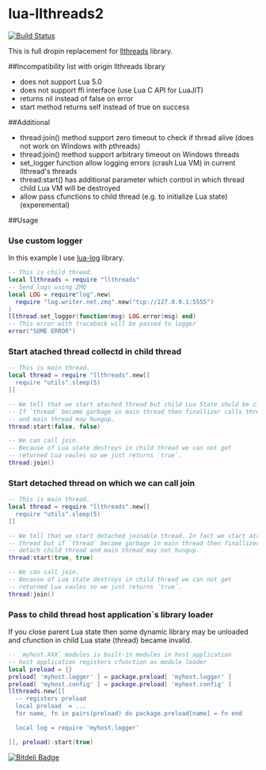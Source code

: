 lua-llthreads2
==============
[![Build Status](https://travis-ci.org/moteus/lua-llthreads2.png?branch=master)](https://travis-ci.org/moteus/lua-llthreads2)

This is full dropin replacement for [llthreads](https://github.com/Neopallium/lua-llthreads) library.

##Incompatibility list with origin llthreads library
* does not support Lua 5.0
* does not support ffi interface (use Lua C API for LuaJIT)
* returns nil instead of false on error
* start method returns self instead of true on success

##Additional
* thread:join() method support zero timeout to check if thread alive (does not work on Windows with pthreads)
* thread:join() method support arbitrary timeout on Windows threads
* set_logger function allow logging errors (crash Lua VM) in current llthread's threads
* thread:start() has additional parameter which control in which thread child Lua VM will be destroyed
* allow pass cfunctions to child thread (e.g. to initialize Lua state) (experemental)

##Usage

### Use custom logger
In this example I use [lua-log](https://github.com/moteus/lua-log) library.
``` Lua
-- This is child thread.
local llthreads = require "llthreads"
-- Send logs using ZMQ
local LOG = require"log".new(
  require "log.writer.net.zmq".new("tcp://127.0.0.1:5555")
)
llthread.set_logger(function(msg) LOG.error(msg) end)
-- This error with traceback will be passed to logger
error("SOME ERROR")
```

### Start atached thread collectd in child thread
``` Lua 
-- This is main thread.
local thread = require "llthreads".new[[
  require "utils".sleep(5)
]]

-- We tell that we start atached thread but child Lua State shuld be close in child thread. 
-- If `thread` became garbage in main thread then finallizer calls thread:join() 
-- and main thread may hungup.
thread:start(false, false)

-- We can call join.
-- Because of Lua state destroys in child thread we can not get 
-- returned Lua vaules so we just returns `true`.
thread:join()
```

### Start detached thread on which we can call join
``` Lua 
-- This is main thread.
local thread = require "llthreads".new[[
  require "utils".sleep(5)
]]

-- We tell that we start detached joinable thread. In fact we start atached 
-- thread but if `thread` became garbage in main thread then finallizer just 
-- detach child thread and main thread may not hungup.
thread:start(true, true)

-- We can call join.
-- Because of Lua state destroys in child thread we can not get 
-- returned Lua vaules so we just returns `true`.
thread:join()
```

### Pass to child thread host application`s library loader
If you close parent Lua state then some dynamic library may be unloaded
and cfunction in child Lua state (thread) became invalid.

``` Lua 
-- `myhost.XXX` modules is built-in modules in host application
-- host application registers cfunction as module loader
local preload = {}
preload[ 'myhost.logger' ] = package.preload[ 'myhost.logger' ]
preload[ 'myhost.config' ] = package.preload[ 'myhost.config' ]
llthreads.new([[
  -- registers preload
  local preload  = ...
  for name, fn in pairs(preload) do package.preload[name] = fn end

  local log = require 'myhost.logger'

]], preload):start(true)
```

[![Bitdeli Badge](https://d2weczhvl823v0.cloudfront.net/moteus/lua-llthreads2/trend.png)](https://bitdeli.com/free "Bitdeli Badge")

